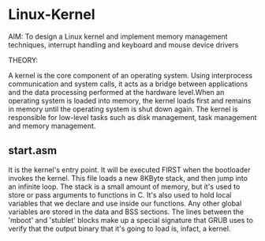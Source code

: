 # Linux-Kernel
AIM: To design a Linux kernel and implement memory management techniques, interrupt handling and keyboard and mouse device drivers



THEORY:

A kernel is the core component of an operating system. Using interprocess communication and system calls, it acts as a bridge between applications and the data processing performed at the hardware level.When an operating system is loaded into memory, the kernel loads first and remains in memory until the operating system is shut down again. The kernel is responsible for low-level tasks such as disk management, task management and memory management.


start.asm
---------

It is the kernel's entry point. It will be executed FIRST when the bootloader invokes the kernel. This file loads a new 8KByte stack, and then jump into an infinite loop. The stack is a small amount of memory, but it's used to store or pass arguments to functions in C. It's also used to hold local variables that we declare and use inside our functions. Any other global variables are stored in the data and BSS sections. The lines between the 'mboot' and 'stublet' blocks make up a special signature that GRUB uses to verify that the output binary that it's going to load is, infact, a kernel.
